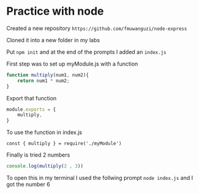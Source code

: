 # Practice with node

Created a new repository `https://github.com/fmuwanguzi/node-express`

Cloned it into a new folder in my labs

Put `npm init`  and at the end of the prompts I added an `index.js`

First step was to set up myModule.js with a function

```javascript
function multiply(num1, num2){
    return num1 * num2;
}
```
Export that function

```javascript
module.exports = {
    multiply,
}
```
To use the function in index.js 
```javascipt
const { multiply } = require('./myModule')
```
Finally is tried 2 numbers 
```javascript
console.log(multiply(2 , 3))
```

To open this in my terminal I used the follwing prompt
` node index.js ` and I got the number 6